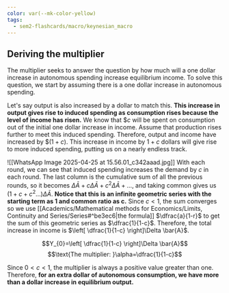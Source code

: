 ```yaml
---
color: var(--mk-color-yellow)
tags:
  - sem2-flashcards/macro/keynesian_macro
---
```


## Deriving the multiplier
The multiplier seeks to answer the question by how much will a one dollar increase in autonomous spending increase equilibrium income. To solve this question, we start by assuming there is a one dollar increase in autonomous spending.

Let's say output is also increased by a dollar to match this. **This increase in output gives rise to induced spending as consumption rises because the level of income has risen.** We know that $\$c$ will be spent on consumption out of the initial one dollar increase in income. Assume that production rises further to meet this induced spending. Therefore, output and income have increased by $\$(1+c)$. This increase in income by $1+c$ dollars will give rise to more induced spending, putting us on a nearly endless track.

![[WhatsApp Image 2025-04-25 at 15.56.01_c342aaad.jpg]]
With each round, we can see that induced spending increases the demand by $c$ in each round. The last column is the cumulative sum of all the previous rounds, so it becomes $\Delta \bar{A} + c\Delta \bar{A}+c^{2}\Delta \bar{A}+\dots$, and taking common gives us $(1+c+c^{2}\dots)\Delta \bar{A}$. **Notice that this is an infinite geometric series with the starting term as 1 and common ratio as c.** Since $c<1$, the sum converges so we use [[Academics/Mathematical methods for Economics/Limits, Continuity and Series/Series#^be3ec6|the formula]] $\dfrac{a}{1-r}$ to get the sum of this geometric series as $\dfrac{1}{1-c}$. Therefore, the total increase in income is $\left[ \dfrac{1}{1-c} \right]\Delta \bar{A}$.

$$Y_{0}=\left[ \dfrac{1}{1-c} \right]\Delta \bar{A}$$
$$\text{The multiplier: }\alpha=\dfrac{1}{1-c}$$

Since $0<c<1$, the multiplier is always a positive value greater than one. Therefore, **for an extra dollar of autonomous consumption, we have more than a dollar increase in equilibrium output.** 
